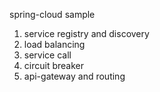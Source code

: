 spring-cloud sample
1. service registry and discovery
2. load balancing
3. service call
4. circuit breaker
5. api-gateway and routing